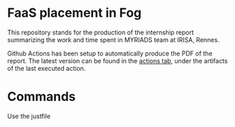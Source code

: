 # FaaS placement in Fog

This repository stands for the production of the internship report summarizing the work and time spent in MYRIADS team at IRISA, Rennes.

Github Actions has been setup to automatically produce the PDF of the report. The latest version can be found in the [actions tab](https://github.com/VolodiaPG/biblio_fog_faas/actions), under the artifacts of the last executed action.

# Commands

Use the justfile
